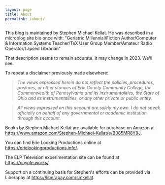 ```yaml
---
layout: page
title: About
permalink: /about/
---
```


This blog is maintained by Stephen Michael Kellat.  He was described in a microblog site bio once with: "Geriatric Millennial/Fiction Author/Computer & Information Systems Teacher/TeX User Group Member/Amateur Radio Operator/Lapsed Librarian"

That description seems to remain accurate.  It may change in 2023.  We'll see.

To repeat a disclaimer previously made elsewhere:  

>*The views expressed herein do not reflect the policies, procedures, postures, or other stances of Erie County Community College, the Commonwealth of Pennsylvania and its instrumentalities, the State of Ohio and its instrumentalities, or any other private or public entity.*  

>*All views expressed on this account are solely my own.  I do not speak officially on behalf of any governmental or academic institution through this account.*  

Books by Stephen Michael Kellat are available for purchase on Amazon at <https://www.amazon.com/Stephen-Michael-Kellat/e/B085MR8Y8J>.

You can find Erie Looking Productions online at <https://erielookingproductions.info/>.  

The ELP Television experimentation site can be found at <https://coyote.works/>.

Support on a continuing basis for Stephen's efforts can be provided via Liberapay at <https://liberapay.com/smkellat>.
